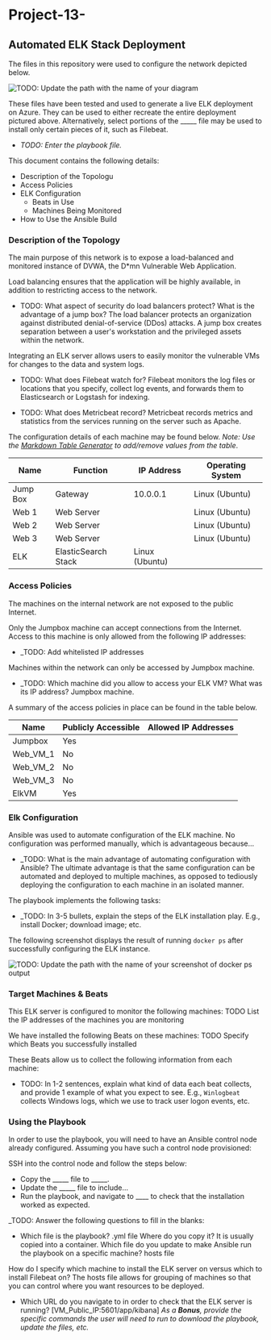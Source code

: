 # Project-13-
## Automated ELK Stack Deployment

The files in this repository were used to configure the network depicted below.

![TODO: Update the path with the name of your diagram](Images/diagram_filename.png)

These files have been tested and used to generate a live ELK deployment on Azure. They can be used to either recreate the entire deployment pictured above. Alternatively, select portions of the _____ file may be used to install only certain pieces of it, such as Filebeat.

  - _TODO: Enter the playbook file._

This document contains the following details:
- Description of the Topologu
- Access Policies
- ELK Configuration
  - Beats in Use
  - Machines Being Monitored
- How to Use the Ansible Build


### Description of the Topology

The main purpose of this network is to expose a load-balanced and monitored instance of DVWA, the D*mn Vulnerable Web Application.

Load balancing ensures that the application will be highly available, in addition to restricting access to the network.
- TODO: What aspect of security do load balancers protect? What is the advantage of a jump box?
The load balancer protects an organization against distributed denial-of-service (DDos) attacks. A jump box creates separation between a user's workstation and the privileged assets within the network.

Integrating an ELK server allows users to easily monitor the vulnerable VMs for changes to the data and system logs.
- TODO: What does Filebeat watch for?
        Filebeat monitors the log files or locations that you specify, collect log events, and forwards them to Elasticsearch or Logstash for indexing.  

- TODO: What does Metricbeat record?
        Metricbeat records metrics and statistics from the services running on the server such as Apache.

The configuration details of each machine may be found below.
_Note: Use the [Markdown Table Generator](http://www.tablesgenerator.com/markdown_tables) to add/remove values from the table_.

| Name     | Function | IP Address | Operating System |
|----------|----------|------------|------------------|
| Jump Box |Gateway   | 10.0.0.1   | Linux (Ubuntu)   |
| Web 1    |Web Server|            | Linux (Ubuntu)   |
| Web 2    |Web Server|            | Linux (Ubuntu)   |
| Web 3    |Web Server|            | Linux (Ubuntu)   |             
| ELK      |ElasticSearch Stack    | Linux (Ubuntu)   |
### Access Policies

The machines on the internal network are not exposed to the public Internet. 

Only the Jumpbox machine can accept connections from the Internet. Access to this machine is only allowed from the following IP addresses:
- _TODO: Add whitelisted IP addresses

Machines within the network can only be accessed by Jumpbox machine.
- _TODO: Which machine did you allow to access your ELK VM? What was its IP address?
         Jumpbox machine. 

A summary of the access policies in place can be found in the table below.

| Name     | Publicly Accessible | Allowed IP Addresses |
|----------|---------------------|----------------------|
| Jumpbox  | Yes                 |                      |
| Web_VM_1 | No                  |                      |
| Web_VM_2 | No                  |                      |
| Web_VM_3 | No                  |                      |
| ElkVM    | Yes                 |                      |

### Elk Configuration

Ansible was used to automate configuration of the ELK machine. No configuration was performed manually, which is advantageous because...
- _TODO: What is the main advantage of automating configuration with Ansible?
The ultimate advantage is that the same configuration can be automated and           deployed to multiple machines, as opposed to tediously deploying the configuration to each machine in an isolated manner.          

The playbook implements the following tasks:
- _TODO: In 3-5 bullets, explain the steps of the ELK installation play. E.g., install Docker; download image; etc.



The following screenshot displays the result of running `docker ps` after successfully configuring the ELK instance.

![TODO: Update the path with the name of your screenshot of docker ps output](Images/docker_ps_output.png)

### Target Machines & Beats
This ELK server is configured to monitor the following machines:
TODO List the IP addresses of the machines you are monitoring

We have installed the following Beats on these machines:
TODO Specify which Beats you successfully installed

These Beats allow us to collect the following information from each machine:
- TODO: In 1-2 sentences, explain what kind of data each beat collects, and provide 1 example of what you expect to see. E.g., `Winlogbeat` collects Windows logs, which we use to track user logon events, etc.

### Using the Playbook
In order to use the playbook, you will need to have an Ansible control node already configured. Assuming you have such a control node provisioned: 

SSH into the control node and follow the steps below:
- Copy the _____ file to _____.
- Update the _____ file to include...
- Run the playbook, and navigate to ____ to check that the installation worked as expected.

_TODO: Answer the following questions to fill in the blanks:
- Which file is the playbook? .yml file
  Where do you copy it? It is usually copied into a container.
  Which file do you update to make Ansible run the playbook on a specific machine?
  hosts file 

How do I specify which machine to install the ELK server on versus which to install Filebeat on?
The hosts file allows for grouping of machines so that you can control where you want resources to be deployed.

- Which URL do you navigate to in order to check that the ELK server is running?
  [VM_Public_IP:5601/app/kibana]
_As a **Bonus**, provide the specific commands the user will need to run to download the playbook, update the files, etc._
